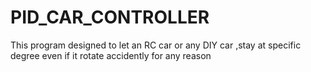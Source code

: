 # PID_CAR_CONTROLLER
This program designed to let an RC car or any DIY car ,stay at specific degree even if it rotate accidently for any reason
